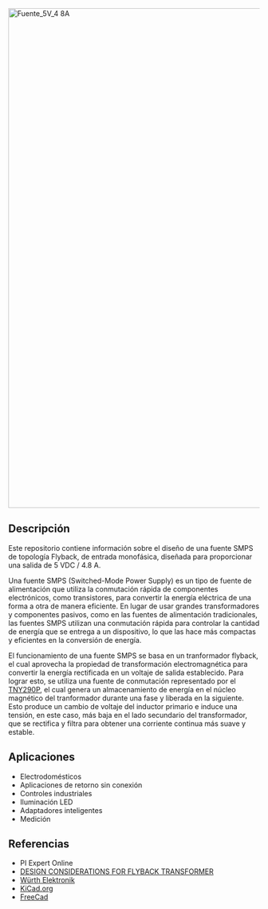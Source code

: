 
<img width="1000" alt="Fuente_5V_4 8A" src="https://github.com/AlanRavelo/Power_flyback_4.8A/assets/88397949/fb821288-8b77-4366-9bef-5bbf648218e7">


## Descripción

Este repositorio contiene información sobre el diseño de una fuente SMPS de topología Flyback, de entrada monofásica, diseñada para proporcionar una salida de 5 VDC / 4.8 A.

Una fuente SMPS (Switched-Mode Power Supply) es un tipo de fuente de alimentación que utiliza la conmutación rápida de componentes electrónicos, como transistores, para convertir la energía eléctrica de una forma a otra de manera eficiente. En lugar de usar grandes transformadores y componentes pasivos, como en las fuentes de alimentación tradicionales, las fuentes SMPS utilizan una conmutación rápida para controlar la cantidad de energía que se entrega a un dispositivo, lo que las hace más compactas y eficientes en la conversión de energía.

El funcionamiento de una fuente SMPS se basa en un tranformador flyback, el cual aprovecha la propiedad de transformación electromagnética para convertir la energía rectificada en un voltaje de salida establecido. Para lograr esto, se utiliza una fuente de conmutación representado por el [TNY290P](https://www.power.com/sites/default/files/documents/tinyswitch-4_family_datasheetTW.pdf), el cual genera un almacenamiento de energía en el núcleo magnético del tranformador durante una fase y liberada en la siguiente. Esto produce un cambio de voltaje del inductor primario e induce una tensión, en este caso, más baja en el lado secundario del transformador, que se rectifica y filtra para obtener una corriente continua más suave y estable.
 
## Aplicaciones

* Electrodomésticos
* Aplicaciones de retorno sin conexión
* Controles industriales
* Iluminación LED
* Adaptadores inteligentes
* Medición

## Referencias
*  PI Expert Online
* [DESIGN CONSIDERATIONS FOR FLYBACK TRANSFORMER](https://www.we-online.com/files/pdf1/design-considerations-for-flyback-transformer.pdf)
* [Würth Elektronik](https://www.we-online.com/en/components/products)
* [KiCad.org](https://www.kicad.org/)
* [FreeCad](https://www.freecad.org/)
